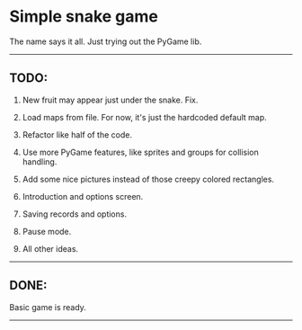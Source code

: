 Simple snake game
================

The name says it all.
Just trying out the PyGame lib.

____

## TODO:

1) New fruit may appear just under the snake. Fix.

2) Load maps from file. For now, it's just the hardcoded default map.

3) Refactor like half of the code.

4) Use more PyGame features, like sprites and groups for collision handling.

5) Add some nice pictures instead of those creepy colored rectangles.

6) Introduction and options screen.

7) Saving records and options.

8) Pause mode.

9) All other ideas.

____

## DONE:

Basic game is ready.
____
